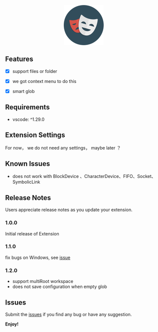 <div style="text-align:center">
    <img src="https://raw.githubusercontent.com/YoRolling/exclude-it/dev/icon.png" width="128">
</div>

## Features

- [x]  support files or folder 
- [x]  we got context menu to do this
- [x]  smart glob



## Requirements

* vscode:  ^1.29.0

## Extension Settings

For now， we do not need any settings， maybe later ？

## Known Issues

* does not work with BlockDevice 、CharacterDevice、FIFO、Socket、SymbolicLink


## Release Notes

Users appreciate release notes as you update your extension.

### 1.0.0

Initial release of  Extension

### 1.1.0

fix bugs on Windows, see [issue](https://github.com/YoRolling/exclude-it/issues/3)

### 1.2.0

* support multiRoot workspace 
* does not save configuration when empty glob

## Issues

Submit the [issues](https://github.com/YoRolling/exclude-it/issues) if you find any bug or have any suggestion.

**Enjoy!**
